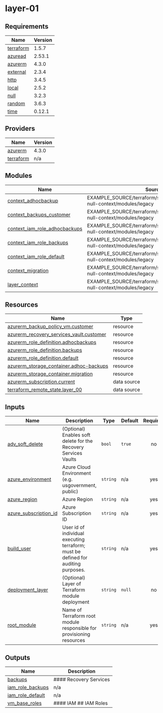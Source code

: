 # layer-01

<!-- BEGINNING OF PRE-COMMIT-TERRAFORM DOCS HOOK -->
## Requirements

| Name | Version |
|------|---------|
| <a name="requirement_terraform"></a> [terraform](#requirement\_terraform) | 1.5.7 |
| <a name="requirement_azuread"></a> [azuread](#requirement\_azuread) | 2.53.1 |
| <a name="requirement_azurerm"></a> [azurerm](#requirement\_azurerm) | 4.3.0 |
| <a name="requirement_external"></a> [external](#requirement\_external) | 2.3.4 |
| <a name="requirement_http"></a> [http](#requirement\_http) | 3.4.5 |
| <a name="requirement_local"></a> [local](#requirement\_local) | 2.5.2 |
| <a name="requirement_null"></a> [null](#requirement\_null) | 3.2.3 |
| <a name="requirement_random"></a> [random](#requirement\_random) | 3.6.3 |
| <a name="requirement_time"></a> [time](#requirement\_time) | 0.12.1 |

## Providers

| Name | Version |
|------|---------|
| <a name="provider_azurerm"></a> [azurerm](#provider\_azurerm) | 4.3.0 |
| <a name="provider_terraform"></a> [terraform](#provider\_terraform) | n/a |

## Modules

| Name | Source | Version |
|------|--------|---------|
| <a name="module_context_adhocbackup"></a> [context\_adhocbackup](#module\_context\_adhocbackup) | EXAMPLE_SOURCE/terraform/shared/modules/terraform-null-context/modules/legacy | n/a |
| <a name="module_context_backups_customer"></a> [context\_backups\_customer](#module\_context\_backups\_customer) | EXAMPLE_SOURCE/terraform/shared/modules/terraform-null-context/modules/legacy | n/a |
| <a name="module_context_iam_role_adhocbackups"></a> [context\_iam\_role\_adhocbackups](#module\_context\_iam\_role\_adhocbackups) | EXAMPLE_SOURCE/terraform/shared/modules/terraform-null-context/modules/legacy | n/a |
| <a name="module_context_iam_role_backups"></a> [context\_iam\_role\_backups](#module\_context\_iam\_role\_backups) | EXAMPLE_SOURCE/terraform/shared/modules/terraform-null-context/modules/legacy | n/a |
| <a name="module_context_iam_role_default"></a> [context\_iam\_role\_default](#module\_context\_iam\_role\_default) | EXAMPLE_SOURCE/terraform/shared/modules/terraform-null-context/modules/legacy | n/a |
| <a name="module_context_migration"></a> [context\_migration](#module\_context\_migration) | EXAMPLE_SOURCE/terraform/shared/modules/terraform-null-context/modules/legacy | n/a |
| <a name="module_layer_context"></a> [layer\_context](#module\_layer\_context) | EXAMPLE_SOURCE/terraform/shared/modules/terraform-null-context/modules/legacy | n/a |

## Resources

| Name | Type |
|------|------|
| [azurerm_backup_policy_vm.customer](https://registry.terraform.io/providers/hashicorp/azurerm/4.3.0/docs/resources/backup_policy_vm) | resource |
| [azurerm_recovery_services_vault.customer](https://registry.terraform.io/providers/hashicorp/azurerm/4.3.0/docs/resources/recovery_services_vault) | resource |
| [azurerm_role_definition.adhocbackups](https://registry.terraform.io/providers/hashicorp/azurerm/4.3.0/docs/resources/role_definition) | resource |
| [azurerm_role_definition.backups](https://registry.terraform.io/providers/hashicorp/azurerm/4.3.0/docs/resources/role_definition) | resource |
| [azurerm_role_definition.default](https://registry.terraform.io/providers/hashicorp/azurerm/4.3.0/docs/resources/role_definition) | resource |
| [azurerm_storage_container.adhoc-backups](https://registry.terraform.io/providers/hashicorp/azurerm/4.3.0/docs/resources/storage_container) | resource |
| [azurerm_storage_container.migration](https://registry.terraform.io/providers/hashicorp/azurerm/4.3.0/docs/resources/storage_container) | resource |
| [azurerm_subscription.current](https://registry.terraform.io/providers/hashicorp/azurerm/4.3.0/docs/data-sources/subscription) | data source |
| [terraform_remote_state.layer_00](https://registry.terraform.io/providers/hashicorp/terraform/latest/docs/data-sources/remote_state) | data source |

## Inputs

| Name | Description | Type | Default | Required |
|------|-------------|------|---------|:--------:|
| <a name="input_adv_soft_delete"></a> [adv\_soft\_delete](#input\_adv\_soft\_delete) | (Optional) Enables soft delete for the Recovery Services Vaults | `bool` | `true` | no |
| <a name="input_azure_environment"></a> [azure\_environment](#input\_azure\_environment) | Azure Cloud Environment (e.g. usgovernment, public) | `string` | n/a | yes |
| <a name="input_azure_region"></a> [azure\_region](#input\_azure\_region) | Azure Region | `string` | n/a | yes |
| <a name="input_azure_subscription_id"></a> [azure\_subscription\_id](#input\_azure\_subscription\_id) | Azure Subscription ID | `string` | n/a | yes |
| <a name="input_build_user"></a> [build\_user](#input\_build\_user) | User id of individual executing terraform; must be defined for auditing purposes. | `string` | n/a | yes |
| <a name="input_deployment_layer"></a> [deployment\_layer](#input\_deployment\_layer) | (Optional) Layer of Terraform module deployment | `string` | `null` | no |
| <a name="input_root_module"></a> [root\_module](#input\_root\_module) | Name of Terraform root module responsible for provisioning resources | `string` | n/a | yes |

## Outputs

| Name | Description |
|------|-------------|
| <a name="output_backups"></a> [backups](#output\_backups) | #### Recovery Services |
| <a name="output_iam_role_backups"></a> [iam\_role\_backups](#output\_iam\_role\_backups) | n/a |
| <a name="output_iam_role_default"></a> [iam\_role\_default](#output\_iam\_role\_default) | n/a |
| <a name="output_vm_base_roles"></a> [vm\_base\_roles](#output\_vm\_base\_roles) | #### IAM ## IAM Roles |
<!-- END OF PRE-COMMIT-TERRAFORM DOCS HOOK -->
